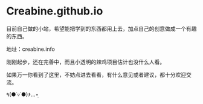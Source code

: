 # Creabine.github.io
目前自己做的小站，希望能把学到的东西都用上去，加点自己的创意做成一个有趣的东西。

地址：creabine.info

刚刚起步，还在完善中，而且小透明的辣鸡项目估计也没什么人看。

如果万一你看到了这里，不妨点进去看看，有什么意见或者建议，都十分欢迎交流。

٩(●˙▿˙●)۶…⋆ฺ
